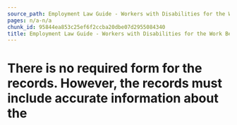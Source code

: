 ```yaml
---
source_path: Employment Law Guide - Workers with Disabilities for the Work Being Performed.md
pages: n/a-n/a
chunk_id: 95844ea853c25ef6f2ccba20dbe07d2955084340
title: Employment Law Guide - Workers with Disabilities for the Work Being Performed
---
```

# There is no required form for the records. However, the records must include accurate information about the
